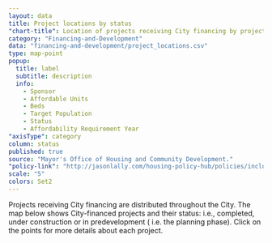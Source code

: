 ```yaml
---
layout: data
title: Project locations by status
"chart-title": Location of projects receiving City financing by project status
category: "Financing-and-Development"
data: "financing-and-development/project_locations.csv"
type: map-point
popup:
  title: label
  subtitle: description
  info: 
    - Sponsor
    - Affordable Units
    - Beds
    - Target Population
    - Status
    - Affordability Requirement Year
"axisType": category
column: status
published: true
source: "Mayor's Office of Housing and Community Development."
"policy-link": "http://jasonlally.com/housing-policy-hub/policies/inclusionary-housing/"
scale: "5"
colors: Set2
---
```

Projects receiving City financing are distributed throughout the City. The map below shows City-financed projects and their status: i.e., completed, under construction or in predevelopment ( i.e. the planning phase). Click on the points for more details about each project.